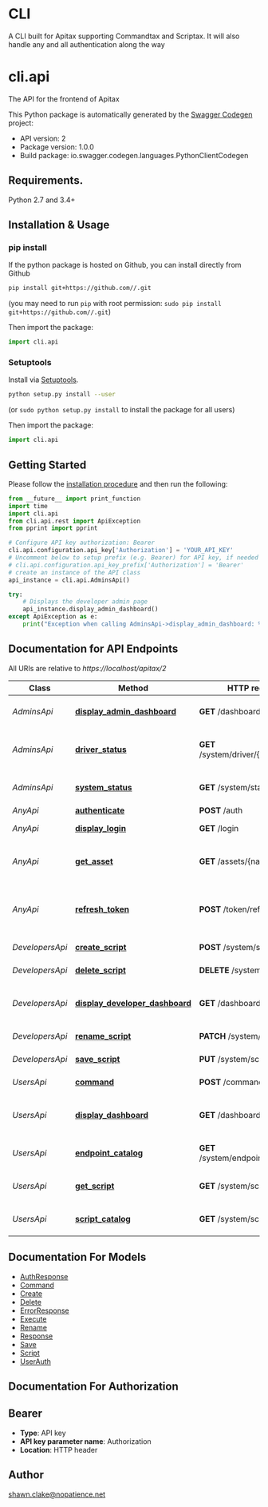 # CLI
A CLI built for Apitax supporting Commandtax and Scriptax. It will also handle any and all authentication along the way




# cli.api
The API for the frontend of Apitax

This Python package is automatically generated by the [Swagger Codegen](https://github.com/swagger-api/swagger-codegen) project:

- API version: 2
- Package version: 1.0.0
- Build package: io.swagger.codegen.languages.PythonClientCodegen

## Requirements.

Python 2.7 and 3.4+

## Installation & Usage
### pip install

If the python package is hosted on Github, you can install directly from Github

```sh
pip install git+https://github.com//.git
```
(you may need to run `pip` with root permission: `sudo pip install git+https://github.com//.git`)

Then import the package:
```python
import cli.api 
```

### Setuptools

Install via [Setuptools](http://pypi.python.org/pypi/setuptools).

```sh
python setup.py install --user
```
(or `sudo python setup.py install` to install the package for all users)

Then import the package:
```python
import cli.api
```

## Getting Started

Please follow the [installation procedure](#installation--usage) and then run the following:

```python
from __future__ import print_function
import time
import cli.api
from cli.api.rest import ApiException
from pprint import pprint

# Configure API key authorization: Bearer
cli.api.configuration.api_key['Authorization'] = 'YOUR_API_KEY'
# Uncomment below to setup prefix (e.g. Bearer) for API key, if needed
# cli.api.configuration.api_key_prefix['Authorization'] = 'Bearer'
# create an instance of the API class
api_instance = cli.api.AdminsApi()

try:
    # Displays the developer admin page
    api_instance.display_admin_dashboard()
except ApiException as e:
    print("Exception when calling AdminsApi->display_admin_dashboard: %s\n" % e)

```

## Documentation for API Endpoints

All URIs are relative to *https://localhost/apitax/2*

Class | Method | HTTP request | Description
------------ | ------------- | ------------- | -------------
*AdminsApi* | [**display_admin_dashboard**](docs/AdminsApi.md#display_admin_dashboard) | **GET** /dashboard/admin | Displays the developer admin page
*AdminsApi* | [**driver_status**](docs/AdminsApi.md#driver_status) | **GET** /system/driver/{name}/status | Retrieve the status of a loaded driver
*AdminsApi* | [**system_status**](docs/AdminsApi.md#system_status) | **GET** /system/status | Retrieve the system status
*AnyApi* | [**authenticate**](docs/AnyApi.md#authenticate) | **POST** /auth | Authenticate
*AnyApi* | [**display_login**](docs/AnyApi.md#display_login) | **GET** /login | Displays the login page
*AnyApi* | [**get_asset**](docs/AnyApi.md#get_asset) | **GET** /assets/{name} | Displays the user dashboard page
*AnyApi* | [**refresh_token**](docs/AnyApi.md#refresh_token) | **POST** /token/refresh | Refreshes login token using refresh token
*DevelopersApi* | [**create_script**](docs/DevelopersApi.md#create_script) | **POST** /system/script | Create a new script
*DevelopersApi* | [**delete_script**](docs/DevelopersApi.md#delete_script) | **DELETE** /system/script | Delete a script
*DevelopersApi* | [**display_developer_dashboard**](docs/DevelopersApi.md#display_developer_dashboard) | **GET** /dashboard/developer | Displays the developer dashboard page
*DevelopersApi* | [**rename_script**](docs/DevelopersApi.md#rename_script) | **PATCH** /system/script | Rename a script
*DevelopersApi* | [**save_script**](docs/DevelopersApi.md#save_script) | **PUT** /system/script | Save a script
*UsersApi* | [**command**](docs/UsersApi.md#command) | **POST** /command | Execute a Command
*UsersApi* | [**display_dashboard**](docs/UsersApi.md#display_dashboard) | **GET** /dashboard | Displays the user dashboard page
*UsersApi* | [**endpoint_catalog**](docs/UsersApi.md#endpoint_catalog) | **GET** /system/endpoint/catalog | Retrieve the endpoint catalog
*UsersApi* | [**get_script**](docs/UsersApi.md#get_script) | **GET** /system/script | Retrieve the contents of a script
*UsersApi* | [**script_catalog**](docs/UsersApi.md#script_catalog) | **GET** /system/script/catalog | Retrieve the script catalog


## Documentation For Models

 - [AuthResponse](docs/AuthResponse.md)
 - [Command](docs/Command.md)
 - [Create](docs/Create.md)
 - [Delete](docs/Delete.md)
 - [ErrorResponse](docs/ErrorResponse.md)
 - [Execute](docs/Execute.md)
 - [Rename](docs/Rename.md)
 - [Response](docs/Response.md)
 - [Save](docs/Save.md)
 - [Script](docs/Script.md)
 - [UserAuth](docs/UserAuth.md)


## Documentation For Authorization


## Bearer

- **Type**: API key
- **API key parameter name**: Authorization
- **Location**: HTTP header


## Author

shawn.clake@nopatience.net

